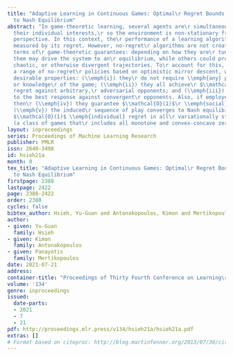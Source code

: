 ```yaml
---
title: "Adaptive Learning in Continuous Games: Optimal\r Regret Bounds and Convergence
  to Nash Equilibrium"
abstract: "In game-theoretic learning, several agents are\r simultaneously following
  their individual interests,\r so the environment is non-stationary from each\r player’s
  perspective. In this context, the\r performance of a learning algorithm is often\r
  measured by its regret. However, no-regret\r algorithms are not created equal in
  terms of\r game-theoretic guarantees: depending on how they are\r tuned, some of
  them may drive the system to an\r equilibrium, while others could produce cyclic,\r
  chaotic, or otherwise divergent trajectories. To\r account for this, we propose
  a range of no-regret\r policies based on optimistic mirror descent, with\r the following
  desirable properties: (\\emph{i}) they\r do not require \\emph{any} prior tuning
  or knowledge\r of the game; (\\emph{ii}) they all achieve\r $\\mathcal{O}(\\sqrt{T})$
  regret against arbitrary,\r adversarial opponents; and (\\emph{iii}) they\r converge
  to the best response against convergent\r opponents. Also, if employed by all players,
  then\r (\\emph{iv}) they guarantee $\\mathcal{O}(1)$\r \\emph{social} regret; while
  (\\emph{v}) the induced\r sequence of play converges to Nash equilibirum with\r
  $\\mathcal{O}(1)$ \\emph{individual} regret in all\r variationally stable games
  (a class of games that\r includes all monotone and convex-concave zero-sum\r games)."
layout: inproceedings
series: Proceedings of Machine Learning Research
publisher: PMLR
issn: 2640-3498
id: hsieh21a
month: 0
tex_title: "Adaptive Learning in Continuous Games: Optimal\r Regret Bounds and Convergence
  to Nash Equilibrium"
firstpage: 2388
lastpage: 2422
page: 2388-2422
order: 2388
cycles: false
bibtex_author: Hsieh, Yu-Guan and Antonakopoulos, Kimon and Mertikopoulos, Panayotis
author:
- given: Yu-Guan
  family: Hsieh
- given: Kimon
  family: Antonakopoulos
- given: Panayotis
  family: Mertikopoulos
date: 2021-07-21
address:
container-title: "Proceedings of Thirty Fourth Conference on Learning\r Theory"
volume: '134'
genre: inproceedings
issued:
  date-parts:
  - 2021
  - 7
  - 21
pdf: http://proceedings.mlr.press/v134/hsieh21a/hsieh21a.pdf
extras: []
# Format based on citeproc: http://blog.martinfenner.org/2013/07/30/citeproc-yaml-for-bibliographies/
---
```

